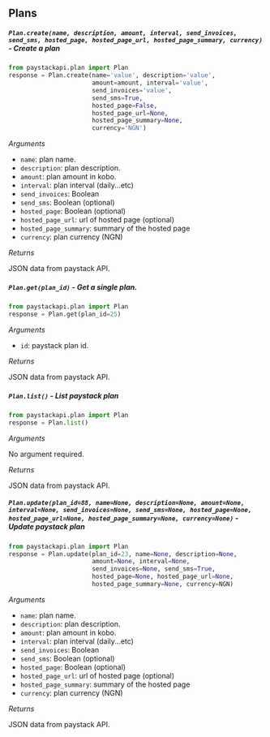 ## Plans

##### `Plan.create(name, description, amount, interval, send_invoices, send_sms, hosted_page, hosted_page_url, hosted_page_summary, currency)` - Create a plan

```python
from paystackapi.plan import Plan
response = Plan.create(name='value', description='value',
                       amount=amount, interval='value',
                       send_invoices='value',
                       send_sms=True,
                       hosted_page=False,
                       hosted_page_url=None,
                       hosted_page_summary=None,
                       currency='NGN')
```

*Arguments*

- `name`: plan name.
- `description`: plan description.
- `amount`: plan amount in kobo.
- `interval`: plan interval (daily...etc)
- `send_invoices`: Boolean
- `send_sms`: Boolean (optional) 
- `hosted_page`: Boolean (optional)
- `hosted_page_url`: url of hosted page (optional)
- `hosted_page_summary`: summary of the hosted page
- `currency`: plan currency (NGN)

*Returns*

JSON data from paystack API.

##### `Plan.get(plan_id)` - Get a single plan.

```python
from paystackapi.plan import Plan
response = Plan.get(plan_id=25)
```

*Arguments*

- `id`: paystack plan id.

*Returns*

JSON data from paystack API.

##### `Plan.list()` - List paystack plan

```python
from paystackapi.plan import Plan
response = Plan.list()
```

*Arguments*

No argument required.

*Returns*

JSON data from paystack API.

##### `Plan.update(plan_id=88, name=None, description=None, amount=None, interval=None, send_invoices=None, send_sms=None, hosted_page=None, hosted_page_url=None, hosted_page_summary=None, currency=None)` - Update paystack plan

```python
from paystackapi.plan import Plan
response = Plan.update(plan_id=23, name=None, description=None,
                       amount=None, interval=None,
                       send_invoices=None, send_sms=True,
                       hosted_page=None, hosted_page_url=None,
                       hosted_page_summary=None, currency=NGN)
```

*Arguments*

-  `name`: plan name.
- `description`: plan description.
- `amount`: plan amount in kobo.
- `interval`: plan interval (daily...etc)
- `send_invoices`: Boolean
- `send_sms`: Boolean (optional) 
- `hosted_page`: Boolean (optional)
- `hosted_page_url`: url of hosted page (optional)
- `hosted_page_summary`: summary of the hosted page
- `currency`: plan currency (NGN)

*Returns*

JSON data from paystack API.

